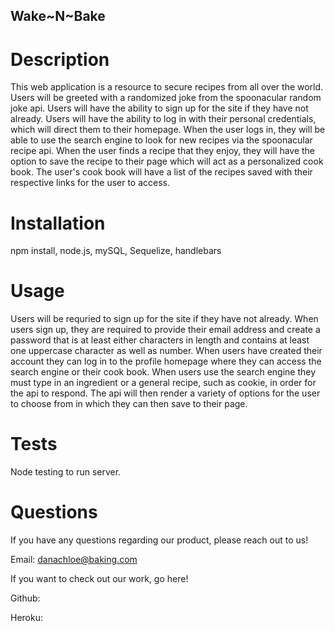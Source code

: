## Wake~N~Bake

# Description

This web application is a resource to secure recipes from all over the world. Users will be greeted with a randomized joke from the spoonacular random joke api. Users will have the ability to sign up for the site if they have not already. Users will have the ability to log in with their personal credentials, which will direct them to their homepage. When the user logs in, they will be able to use the search engine to look for new recipes via the spoonacular recipe api. When the user finds a recipe that they enjoy, they will have the option to save the recipe to their page which will act as a personalized cook book. The user's cook book will have a list of the recipes saved with their respective links for the user to access.


# Installation

npm install, node.js, mySQL, Sequelize, handlebars

# Usage

Users will be requried to sign up for the site if they have not already. When users sign up, they are required to provide their email address and create a password that is at least either characters in length and contains at least one uppercase character as well as number. When users have created their account they can log in to the profile homepage where they can access the search engine or their cook book. When users use the search engine they must type in an ingredient or a general recipe, such as cookie, in order for the api to respond. The api will then render a variety of options for the user to choose from in which they can then save to their page.

# Tests

Node testing to run server.

# Questions

If you have any questions regarding our product, please reach out to us!

Email: danachloe@baking.com

If you want to check out our work, go here!

Github:

Heroku: